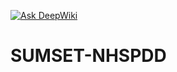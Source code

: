 [![Ask DeepWiki](https://deepwiki.com/badge.svg)](https://deepwiki.com/lonelyprogrammer007/sumset-test)
# SUMSET-NHSPDD


